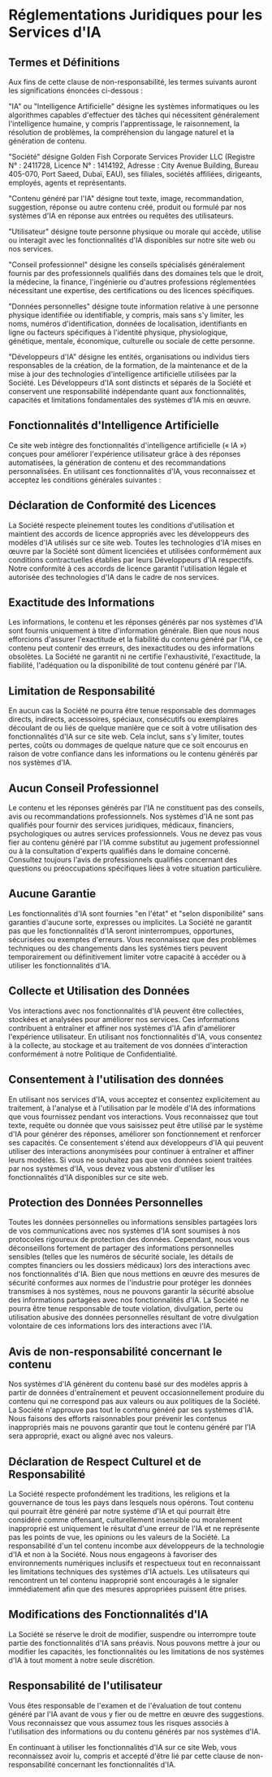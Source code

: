 # Réglementations Juridiques pour les Services d'IA

## Termes et Définitions

Aux fins de cette clause de non-responsabilité, les termes suivants auront les significations énoncées ci-dessous :

"IA" ou "Intelligence Artificielle" désigne les systèmes informatiques ou les algorithmes capables d\'effectuer des tâches qui nécessitent généralement l\'intelligence humaine, y compris l\'apprentissage, le raisonnement, la résolution de problèmes, la compréhension du langage naturel et la génération de contenu.

"Société" désigne Golden Fish Corporate Services Provider LLC (Registre N° : 2411728, Licence N° : 1414192, Adresse : City Avenue Building, Bureau 405-070, Port Saeed, Dubaï, EAU), ses filiales, sociétés affiliées, dirigeants, employés, agents et représentants.

"Contenu généré par l\'IA" désigne tout texte, image, recommandation, suggestion, réponse ou autre contenu créé, produit ou formulé par nos systèmes d\'IA en réponse aux entrées ou requêtes des utilisateurs.

"Utilisateur" désigne toute personne physique ou morale qui accède, utilise ou interagit avec les fonctionnalités d\'IA disponibles sur notre site web ou nos services.

"Conseil professionnel" désigne les conseils spécialisés généralement fournis par des professionnels qualifiés dans des domaines tels que le droit, la médecine, la finance, l\'ingénierie ou d\'autres professions réglementées nécessitant une expertise, des certifications ou des licences spécifiques.

"Données personnelles" désigne toute information relative à une personne physique identifiée ou identifiable, y compris, mais sans s\'y limiter, les noms, numéros d\'identification, données de localisation, identifiants en ligne ou facteurs spécifiques à l\'identité physique, physiologique, génétique, mentale, économique, culturelle ou sociale de cette personne.

"Développeurs d\'IA" désigne les entités, organisations ou individus tiers responsables de la création, de la formation, de la maintenance et de la mise à jour des technologies d\'intelligence artificielle utilisées par la Société. Les Développeurs d\'IA sont distincts et séparés de la Société et conservent une responsabilité indépendante quant aux fonctionnalités, capacités et limitations fondamentales des systèmes d\'IA mis en œuvre.

## Fonctionnalités d\'Intelligence Artificielle

Ce site web intègre des fonctionnalités d\'intelligence artificielle (« IA ») conçues pour améliorer l\'expérience utilisateur grâce à des réponses automatisées, la génération de contenu et des recommandations personnalisées. En utilisant ces fonctionnalités d\'IA, vous reconnaissez et acceptez les conditions générales suivantes :

## Déclaration de Conformité des Licences

La Société respecte pleinement toutes les conditions d'utilisation et maintient des accords de licence appropriés avec les développeurs des modèles d'IA utilisés sur ce site web. Toutes les technologies d'IA mises en œuvre par la Société sont dûment licenciées et utilisées conformément aux conditions contractuelles établies par leurs Développeurs d'IA respectifs. Notre conformité à ces accords de licence garantit l'utilisation légale et autorisée des technologies d'IA dans le cadre de nos services.

## Exactitude des Informations

Les informations, le contenu et les réponses générés par nos systèmes d\'IA sont fournis uniquement à titre d\'information générale. Bien que nous nous efforcions d\'assurer l\'exactitude et la fiabilité du contenu généré par l\'IA, ce contenu peut contenir des erreurs, des inexactitudes ou des informations obsolètes. La Société ne garantit ni ne certifie l\'exhaustivité, l\'exactitude, la fiabilité, l\'adéquation ou la disponibilité de tout contenu généré par l\'IA.

## Limitation de Responsabilité

En aucun cas la Société ne pourra être tenue responsable des dommages directs, indirects, accessoires, spéciaux, consécutifs ou exemplaires découlant de ou liés de quelque manière que ce soit à votre utilisation des fonctionnalités d\'IA sur ce site web. Cela inclut, sans s\'y limiter, toutes pertes, coûts ou dommages de quelque nature que ce soit encourus en raison de votre confiance dans les informations ou le contenu générés par nos systèmes d\'IA.

## Aucun Conseil Professionnel

Le contenu et les réponses générés par l\'IA ne constituent pas des conseils, avis ou recommandations professionnels. Nos systèmes d\'IA ne sont pas qualifiés pour fournir des services juridiques, médicaux, financiers, psychologiques ou autres services professionnels. Vous ne devez pas vous fier au contenu généré par l\'IA comme substitut au jugement professionnel ou à la consultation d\'experts qualifiés dans le domaine concerné. Consultez toujours l\'avis de professionnels qualifiés concernant des questions ou préoccupations spécifiques liées à votre situation particulière.

## Aucune Garantie

Les fonctionnalités d\'IA sont fournies "en l\'état" et "selon disponibilité" sans garanties d\'aucune sorte, expresses ou implicites. La Société ne garantit pas que les fonctionnalités d\'IA seront ininterrompues, opportunes, sécurisées ou exemptes d\'erreurs. Vous reconnaissez que des problèmes techniques ou des changements dans les systèmes tiers peuvent temporairement ou définitivement limiter votre capacité à accéder ou à utiliser les fonctionnalités d\'IA.

## Collecte et Utilisation des Données

Vos interactions avec nos fonctionnalités d'IA peuvent être collectées, stockées et analysées pour améliorer nos services. Ces informations contribuent à entraîner et affiner nos systèmes d'IA afin d'améliorer l'expérience utilisateur. En utilisant nos fonctionnalités d'IA, vous consentez à la collecte, au stockage et au traitement de vos données d'interaction conformément à notre Politique de Confidentialité.

## Consentement à l'utilisation des données

En utilisant nos services d'IA, vous acceptez et consentez explicitement au traitement, à l'analyse et à l'utilisation par le modèle d'IA des informations que vous fournissez pendant vos interactions. Vous reconnaissez que tout texte, requête ou donnée que vous saisissez peut être utilisé par le système d'IA pour générer des réponses, améliorer son fonctionnement et renforcer ses capacités. Ce consentement s'étend aux développeurs d'IA qui peuvent utiliser des interactions anonymisées pour continuer à entraîner et affiner leurs modèles. Si vous ne souhaitez pas que vos données soient traitées par nos systèmes d'IA, vous devez vous abstenir d'utiliser les fonctionnalités d'IA disponibles sur ce site web.

## Protection des Données Personnelles

Toutes les données personnelles ou informations sensibles partagées lors de vos communications avec nos systèmes d\'IA sont soumises à nos protocoles rigoureux de protection des données. Cependant, nous vous déconseillons fortement de partager des informations personnelles sensibles (telles que les numéros de sécurité sociale, les détails de comptes financiers ou les dossiers médicaux) lors des interactions avec nos fonctionnalités d\'IA. Bien que nous mettions en œuvre des mesures de sécurité conformes aux normes de l\'industrie pour protéger les données transmises à nos systèmes, nous ne pouvons garantir la sécurité absolue des informations partagées avec nos fonctionnalités d\'IA. La Société ne pourra être tenue responsable de toute violation, divulgation, perte ou utilisation abusive des données personnelles résultant de votre divulgation volontaire de ces informations lors des interactions avec l\'IA.

## Avis de non-responsabilité concernant le contenu

Nos systèmes d\'IA génèrent du contenu basé sur des modèles appris à partir de données d\'entraînement et peuvent occasionnellement produire du contenu qui ne correspond pas aux valeurs ou aux politiques de la Société. La Société n\'approuve pas tout le contenu généré par ses systèmes d\'IA. Nous faisons des efforts raisonnables pour prévenir les contenus inappropriés mais ne pouvons garantir que tout le contenu généré par l\'IA sera approprié, exact ou aligné avec nos valeurs.

## Déclaration de Respect Culturel et de Responsabilité

La Société respecte profondément les traditions, les religions et la gouvernance de tous les pays dans lesquels nous opérons. Tout contenu qui pourrait être généré par notre système d\'IA et qui pourrait être considéré comme offensant, culturellement insensible ou moralement inapproprié est uniquement le résultat d\'une erreur de l\'IA et ne représente pas les points de vue, les opinions ou les valeurs de la Société. La responsabilité d\'un tel contenu incombe aux développeurs de la technologie d\'IA et non à la Société. Nous nous engageons à favoriser des environnements numériques inclusifs et respectueux tout en reconnaissant les limitations techniques des systèmes d\'IA actuels. Les utilisateurs qui rencontrent un tel contenu inapproprié sont encouragés à le signaler immédiatement afin que des mesures appropriées puissent être prises.

## Modifications des Fonctionnalités d'IA

La Société se réserve le droit de modifier, suspendre ou interrompre toute partie des fonctionnalités d'IA sans préavis. Nous pouvons mettre à jour ou modifier les capacités, les fonctionnalités ou les limitations de nos systèmes d'IA à tout moment à notre seule discrétion.

## Responsabilité de l\'utilisateur

Vous êtes responsable de l\'examen et de l\'évaluation de tout contenu généré par l\'IA avant de vous y fier ou de mettre en œuvre des suggestions. Vous reconnaissez que vous assumez tous les risques associés à l\'utilisation des informations ou du contenu générés par nos systèmes d\'IA.

En continuant à utiliser les fonctionnalités d\'IA sur ce site Web, vous reconnaissez avoir lu, compris et accepté d\'être lié par cette clause de non-responsabilité concernant les fonctionnalités d\'IA.
